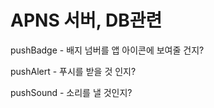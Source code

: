 # APNS 서버, DB관련


pushBadge - 배지 넘버를 앱 아이콘에 보여줄 건지?


pushAlert - 푸시를 받을 것 인지?


pushSound - 소리를 낼 것인지?


